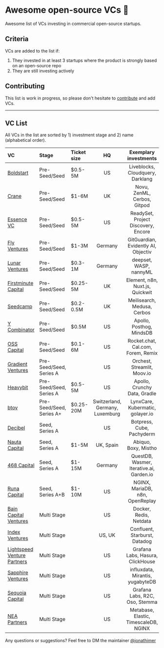 # Awesome open-source VCs 💸
Awesome list of VCs investing in commercial open-source startups.

## Criteria
VCs are added to the list if: 
1. They invested in at least 3 startups where the product is strongly based on an open-source repo
2. They are still investing actively

## Contributing
This list is work in progress, so please don't hesitate to [contribute](https://github.com/CrowdDotDev/awesome-oss-investors/blob/main/CONTRIBUTING.md) and add VCs.

--------------------

## VC List

All VCs in the list are sorted by 1) investment stage and 2) name (alphabetical order).

<!-- BEGIN VC LIST -->

|VC|Stage|Ticket size|HQ|Exemplary investments|
|:-------|:------|:----------|:----------:|:------------:|
[Boldstart](https://boldstart.vc/) | Pre-Seed/Seed | $0.5-5M | US | Liveblocks, Cloudquery, Darklang |
[Crane](https://crane.vc/) | Pre-Seed/Seed | $1-6M | UK | Novu, ZenML, Cerbos, Gitpod |
[Essence VC](https://www.essencevc.fund/) | Pre-Seed/Seed | $0.5-5M | US | ReadySet, Project Discovery, Encore |
[Fly Ventures](https://fly.vc/) | Pre-Seed/Seed | $1-3M | Germany | GitGuardian, Evidently AI, Objectiv |
[Lunar Ventures](https://lunar.vc/) | Pre-Seed/Seed | $0.3-1M | Germany | deepset, WASP, nannyML |
[Firstminute Capital](https://www.firstminute.capital/) | Pre-Seed/Seed | $0.25-5M | UK | Element, n8n, Nuxt.js, Quickwit |
[Seedcamp](https://seedcamp.com/) | Pre-Seed/Seed | $0.2-0.5M | UK | Meilisearch, Medusa,  Cerbos |
[Y Combinator](https://www.ycombinator.com/) | Pre-Seed/Seed | $0.5M | US | Apollo, Posthog, MindsDB |
[OSS Capital](https://oss.capital/) | Pre-Seed/Seed | $0.1-6M | US | Rocket.chat, Cal.com, Forem, Remix |
[Gradient Ventures](https://www.gradient.com/) | Pre-Seed/Seed, Series A | | US | Orchest, Streamlit, Moov.io |
[Heavybit](https://www.heavybit.com/) | Pre-Seed/Seed, Series A | $0.5-5M | US | Apollo, Crunchy Data, Gradle |
[btov](https://www.btov.vc/) | Pre-Seed/Seed, Series A+ | $0.25-20M | Switzerland, Germany, Luxemburg | LynxCare, Kubermatic, golayer.io |
[Decibel](https://decibel.vc/) | Seed, Series A | | US | Botpress, Cube, Pachyderm |
[Nauta Capital](https://nautacapital.com/) | Seed, Series A | $1-5M | UK, Spain | Abiquo, Boxy, Mistho |
[468 Capital](https://www.468cap.com/) | Seed, Series A | $1-15M | Germany | QuestDB, Wasmer, Iterative.ai, Garden.io |
[Runa Capital](https://runacap.com/) | Seed, Series A+B | $1-10M | US | NGINX, MariaDB, n8n, OpenReplay |
[Bain Capital Ventures](https://baincapitalventures.com/) | Multi Stage | | US | Docker, Redis, Netdata |
[Index Ventures](https://indexventures.com/) | Multi Stage | | US, UK | Confluent, Starburst, Datadog |
[Lightspeed Venture Partners](https://lsvp.com/) | Multi Stage | | US | Grafana Labs, Hasura, ClickHouse |
[Sapphire Ventures](https://sapphireventures.com/) | Multi Stage | | US | influxdata, Mirantis, yugabyteDB |
[Sequoia Capital](https://www.sequoiacap.com/) | Multi Stage | | US | Grafana Labs, R2C, Oso, Stemma |
[NEA Partners](https://www.nea.com/) | Multi Stage | | US | Metabase, Elastic, TimescaleDB, NGINX |

<!-- END VC LIST -->

Any questions or suggestions? Feel free to DM the maintainer [@jonathimer](https://twitter.com/jonathimer)

